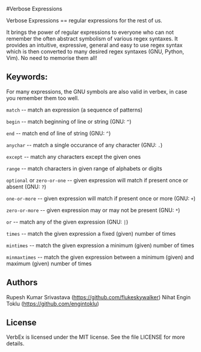#Verbose Expressions

Verbose Expressions == regular expressions for the rest of us.

It brings the power of regular expressions to everyone who can not remember the often abstract symbolism of various regex syntaxes. It provides an intuitive, expressive, general and easy to use regex syntax which is then converted to many desired regex syntaxes (GNU, Python, Vim). No need to memorise them all!

## Keywords:
For many expressions, the GNU symbols are also valid in verbex, in case you remember them too well.

`match` -- match an expression (a sequence of patterns)

`begin` -- match beginning of line or string (GNU: `^`)

`end` -- match end of line of string (GNU: `^`)

`anychar` -- match a single occurance of any character (GNU: `.`)

`except` -- match any characters except the given ones

`range` -- match characters in given range of alphabets or digits

`optional` or `zero-or-one`  -- given expression will match if present once or absent  (GNU: `?`)

`one-or-more` -- given expression will match if present once or more (GNU: `+`)

`zero-or-more` -- given expression may or may not be present (GNU: `*`)

`or` -- match any of the given expression (GNU: `|`)

`times` -- match the given expression a fixed (given) number of times
 
`mintimes` -- match the given expression a minimum (given) number of times

`minmaxtimes` -- match the given expression between a minimum (given) and
maximum (given) number of times

## Authors

Rupesh Kumar Srivastava (https://github.com/flukeskywalker)
Nihat Engin Toklu (https://github.com/engintoklu)

## License

VerbEx is licensed under the MIT license. 
See the file LICENSE for more details.
